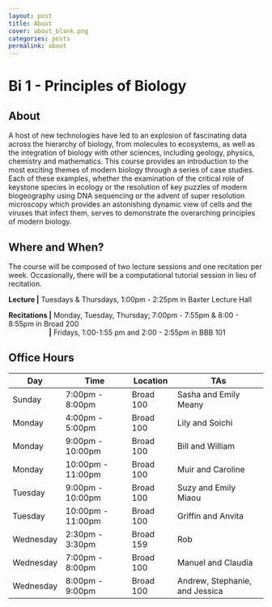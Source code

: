 ```yaml
---
layout: post
title: About
cover: about_blank.png
categories: posts
permalink: about
---
```

# Bi 1 - Principles of Biology

## About
A host of new technologies have led to an explosion of fascinating data across
the hierarchy of biology, from molecules to ecosystems, as well as the
integration of biology with other sciences, including geology, physics,
chemistry and mathematics. This course provides an introduction to the most
exciting themes of modern biology through a series of case studies. Each of
these examples, whether the examination of the critical role of keystone
species in ecology or the resolution of key puzzles of modern biogeography
using DNA sequencing or the advent of super resolution microscopy which
provides an astonishing dynamic view of cells and the viruses that infect them,
serves to demonstrate the overarching principles of modern biology.


## Where and When?
The course will be composed of two lecture sessions and one recitation per
week. Occasionally, there will be a computational tutorial session in lieu of
recitation.

**Lecture \|** Tuesdays & Thursdays, 1:00pm - 2:25pm in Baxter Lecture Hall

**Recitations \|** Monday, Tuesday, Thursday; 7:00pm - 7:55pm & 8:00 - 8:55pm in Broad 200<br/>
**<span style="color: #fafbfc;">Recitations</span> \|** Fridays, 1:00-1:55 pm and 2:00 - 2:55pm in BBB 101



## Office Hours

| Day | Time | Location | TAs |
|--| -- | -- | -- |
| Sunday | 7:00pm - 8:00pm | Broad 100 | Sasha and Emily Meany |
| Monday | 4:00pm - 5:00pm | Broad 100 | Lily and Soichi |
| Monday | 9:00pm - 10:00pm | Broad 100 | Bill and William |
| Monday | 10:00pm - 11:00pm | Broad 100 | Muir and Caroline |
| Tuesday | 9:00pm - 10:00pm | Broad 100 | Suzy and Emily Miaou |
| Tuesday | 10:00pm - 11:00pm | Broad 100 | Griffin and Anvita |
| Wednesday | 2:30pm - 3:30pm | Broad 159 | Rob |
| Wednesday| 7:00pm  - 8:00pm | Broad 100 | Manuel and Claudia |
| Wednesday | 8:00pm - 9:00pm | Broad 100 | Andrew, Stephanie, and Jessica|


<!-- **Office Hours \|** Sundays, 3:00pm - 4:00pm and 6:00 - 8:00pm  in Broad 100.<br />
**<span style="color: #fafbfc;">Office Hours</span> \|** Mondays, 4:00pm - 5:00pm and 9:00 - 11:00pm  in Broad 100.<br />
**<span style="color: #fafbfc;">Office Hours</span> \|** Tuesdays, 9:00pm - 11:00pm in Broad 100.<br />
**<span style="color: #fafbfc;">Office Hours</span> \|** Wednesdays, 2:30 - 3:30pm in Broad 159 **with Rob**.<br />
**<span style="color: #fafbfc;">Office Hours</span> \|** Wednesdays, 7:00pm - 9:00pm in Broad 100.<br /> -->
